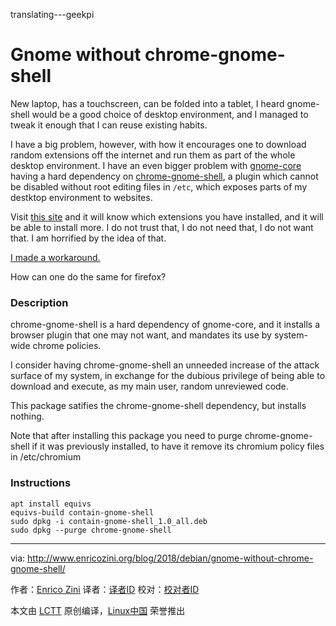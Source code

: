 translating---geekpi

Gnome without chrome-gnome-shell
======

New laptop, has a touchscreen, can be folded into a tablet, I heard gnome-shell would be a good choice of desktop environment, and I managed to tweak it enough that I can reuse existing habits.

I have a big problem, however, with how it encourages one to download random extensions off the internet and run them as part of the whole desktop environment. I have an even bigger problem with [gnome-core][1] having a hard dependency on [chrome-gnome-shell][2], a plugin which cannot be disabled without root editing files in `/etc`, which exposes parts of my destktop environment to websites.

Visit [this site][3] and it will know which extensions you have installed, and it will be able to install more. I do not trust that, I do not need that, I do not want that. I am horrified by the idea of that.

[I made a workaround.][4]

How can one do the same for firefox?

### Description

chrome-gnome-shell is a hard dependency of gnome-core, and it installs a browser plugin that one may not want, and mandates its use by system-wide chrome policies.

I consider having chrome-gnome-shell an unneeded increase of the attack surface of my system, in exchange for the dubious privilege of being able to download and execute, as my main user, random unreviewed code.

This package satifies the chrome-gnome-shell dependency, but installs nothing.

Note that after installing this package you need to purge chrome-gnome-shell if it was previously installed, to have it remove its chromium policy files in /etc/chromium

### Instructions
```
apt install equivs
equivs-build contain-gnome-shell
sudo dpkg -i contain-gnome-shell_1.0_all.deb
sudo dpkg --purge chrome-gnome-shell

```


--------------------------------------------------------------------------------

via: http://www.enricozini.org/blog/2018/debian/gnome-without-chrome-gnome-shell/

作者：[Enrico Zini][a]
译者：[译者ID](https://github.com/译者ID)
校对：[校对者ID](https://github.com/校对者ID)

本文由 [LCTT](https://github.com/LCTT/TranslateProject) 原创编译，[Linux中国](https://linux.cn/) 荣誉推出

[a]:http://www.enricozini.org/
[1]:https://packages.debian.org/gnome-core
[2]:https://packages.debian.org/chrome-gnome-shell
[3]:https://extensions.gnome.org/
[4]:https://salsa.debian.org/enrico/contain-gnome-shell
